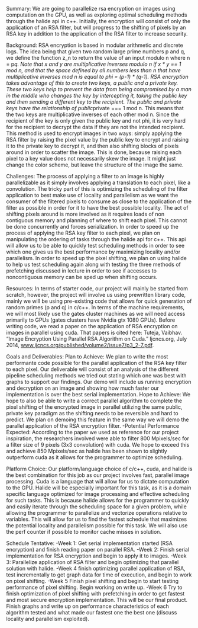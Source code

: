 Summary: We are going to parallelize rsa encryption on images using computation on the GPU, as well as exploring optimal scheduling methods through the halide api in c++. Initially, the encryption will consist of only the application of an RSA filter, but will progress to the shifting of pixels by an RSA key in addition to the application of the RSA filter to increase security.

Background: RSA encryption is based in modular arithmetic and discrete logs. The idea being that given two random large prime numbers p and q, we define the function z_n to return the value of an input modulo n where n = p*q. Note that x and y are multiplicative inverses modulo n if x * y == 1 mod n, and that the space defined by all numbers less than n that have multiplicative inverses mod n is equal to phi = (p-1) * (q-1). RSA encryption takes advantage of this to create two keys, a public and a private key. These two keys help to prevent the data from being compromised by a man in the middle who changes the key by intercepting it, taking the public key and then sending a different key to the recipient. The public and private keys have the relationship of public*private === 1 mod n. This means that the two keys are multiplicative inverses of each other mod n. Since the recipient of the key is only given the public key and not phi, it is very hard for the recipient to decrypt the data if they are not the intended recipient. This method is used to encrypt images in two ways: simply applying the RSA filter by raising the pixel value by the public key to encrypt and raising it to the private key to decrypt it, and then also shifting blocks of pixels around in order to scatter the image. This is done, because raising each pixel to a key value does not necessarily skew the image. It might just change the color scheme, but leave the structure of the image the same.
	
Challenges: The process of applying a filter to an image is highly parallelizable as it simply involves applying a translation to each pixel, like a convolution. The tricky part of this is optimizing the scheduling of the filter application to best make use of locality and parallelism as we want the consumer of the filtered pixels to consume as close to the application of the filter as possible in order for it to have the best possible locality. The act of shifting pixels around is more involved as it requires loads of non contiguous memory and planning of where to shift each pixel. This cannot be done concurrently and forces serialization. In order to speed up the process of applying the RSA key filter to each pixel, we plan on manipulating the ordering of tasks through the halide api for c++. This api will allow us to be able to quickly test scheduling methods in order to see which one gives us the best performance by maximizing locality and/or parallelism. In order to speed up the pixel shifting, we plan on using halide to help us test scheduling again along with testing the three methods of prefetching discussed in lecture in order to see if accesses to noncontiguous memory can be sped up when shifting occurs.

Resources: In terms of starter code, our project will mainly be started from scratch, however, the project will involve us using prewritten library code, mainly we will be using pre-existing code that allows for quick generation of random primes (p and q) in c/c++. In terms of the machine requirements, we will most likely use the gates cluster machines as we will need access primarily to GPUs (gates clusters have Nvidia gtx 1080 GPUs). Before writing code, we read a paper on the application of RSA encryption on images in parallel using cuda. That papers is cited here:
Tuteja, Vaibhav. “Image Encryption Using Parallel RSA Algorithm on Cuda.” Ijcncs.org, July 2014, www.ijcncs.org/published/volume2/issue7/p3_2-7.pdf.

Goals and Deliverables: 
	Plan to Achieve: We plan to write the most performante code possible for the parallel application of the RSA key filter to each pixel. Our deliverable will consist of an analysis of the different pipeline scheduling methods we tried out stating which one was best with graphs to support our findings. Our demo will include us running encryption and decryption on an image and showing how much faster our implementation is over the best serial implementation.
	Hope to Achieve: We hope to also be able to write a correct parallel algorithm to complete the pixel shifting of the encrypted image in parallel utilizing the same public, private key paradigm as the shifting needs to be reversible and hard to predict. We plan on demoing this feature in the same way we will demo the parallel application of the RSA encryption filter.
	-Potential Performance Expected: According to the paper we used as reference for our project inspiration, the researchers involved were able to filter 800 Mpixels/sec for a filter size of 9 pixels (3x3 convolution) with cuda. We hope to exceed this and achieve 850 Mpixels/sec as halide has been shown to slightly outperform cuda as it allows for the programmer to optimize scheduling.

Platform Choice: Our platform/language choice of c/c++, cuda, and halide is the best combination for this job as our project involves fast, parallel image processing. Cuda is a language that will allow for us to dictate computation to the GPU. Halide will be especially important for this task, as it is a domain specific language optimized for image processing and effective scheduling for such tasks. This is because halide allows for the programmer to quickly and easily iterate through the scheduling space for a given problem, while allowing the programmer to parallelize and vectorize operations relative to variables. This will allow for us to find the fastest schedule that maximizes the potential locality and parallelism possible for this task. We will also use the perf counter if possible to monitor cache misses in solution.

Schedule Tentative: 
-Week 1: Get serial implementation started (RSA encryption) and finish reading paper on parallel RSA.
	-Week 2: Finish serial implementation for RSA encryption and begin to apply it to images.
	-Week 3: Parallelize application of RSA filter and begin optimizing that parallel solution with halide.
	-Week 4 finish optimizing parallel application of RSA, test incrementally to get graph data for time of execution, and begin to work on pixel shifting.
	-Week 5 Finish pixel shifting and begin to start testing performance of pixel shifting. Begin working on write up.
	-Week 6 Try to finish optimization of pixel shifting with prefetching in order to get fastest and most secure encryption implementation. This will be our final product. Finish graphs and write up on performance characteristics of each algorithm tested and what made our fastest one the best one (discuss locality and parallelism exploited).
